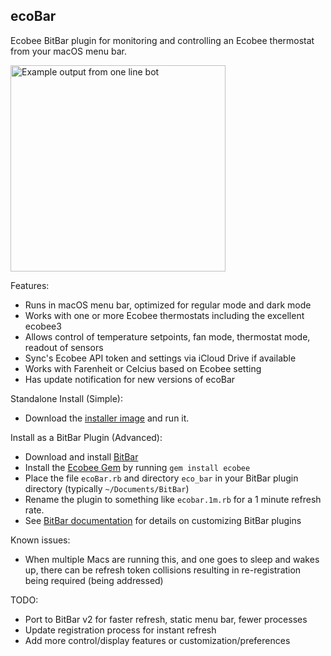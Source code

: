 ecoBar
---
Ecobee BitBar plugin for monitoring and controlling an Ecobee thermostat from your macOS menu bar.

<img src="https://raw.githubusercontent.com/robzr/ecobar/master/images/screenshot.png" 
  alt="Example output from one line bot" width=344 height=330>

Features:
- Runs in macOS menu bar, optimized for regular mode and dark mode
- Works with one or more Ecobee thermostats including the excellent ecobee3
- Allows control of temperature setpoints, fan mode, thermostat mode, readout of sensors
- Sync's Ecobee API token and settings via iCloud Drive if available
- Works with Farenheit or Celcius based on Ecobee setting
- Has update notification for new versions of ecoBar

Standalone Install (Simple):
- Download the [installer image](https://github.com/robzr/ecobar/blob/master/ecoBar.dmg?raw=true) and run it.

Install as a BitBar Plugin (Advanced):
- Download and install [BitBar](http://getbitbar.com)
- Install the [Ecobee Gem](https://rubygems.org/gems/ecobee) by running `gem install ecobee`
- Place the file `ecoBar.rb` and directory `eco_bar` in your BitBar plugin directory (typically `~/Documents/BitBar`)
- Rename the plugin to something like `ecobar.1m.rb` for a 1 minute refresh rate.
- See [BitBar documentation](https://github.com/matryer/bitbar/blob/master/README.md) for details on customizing BitBar plugins

Known issues:
- When multiple Macs are running this, and one goes to sleep and wakes up, there can be refresh token collisions resulting in re-registration being required (being addressed)

TODO:
- Port to BitBar v2 for faster refresh, static menu bar, fewer processes
- Update registration process for instant refresh
- Add more control/display features or customization/preferences
